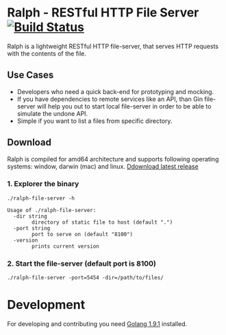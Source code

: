 # Ralph - RESTful HTTP File Server [![Build Status](https://travis-ci.org/gjerokrsteski/ralph-file-server.svg?branch=master)](https://travis-ci.org/gjerokrsteski/ralph-file-server)

Ralph is a lightweight RESTful HTTP file-server, that serves HTTP requests with the contents of the file.

## Use Cases
- Developers who need a quick back-end for prototyping and mocking.
- If you have dependencies to remote services like an API, 
than Gin file-server will help you out to start local file-server in order to be 
able to simulate the undone API.
- Simple if you want to list a files from specific directory.

## Download

Ralph is compiled for amd64 architecture and supports following operating systems: window, darwin (mac) and linux.
[Ddownload latest release](https://github.com/gjerokrsteski/ralph-file-server/tags)

### 1. Explorer the binary

```
./ralph-file-server -h
```

```
Usage of ./ralph-file-server:
  -dir string
        directory of static file to host (default ".")
  -port string
        port to serve on (default "8100")
  -version
        prints current version

```

### 2. Start the file-server (default port is 8100)

```
./ralph-file-server -port=5454 -dir=/path/to/files/
```


# Development
For developing and contributing you need [Golang 1.9.1](https://golang.org/) installed.

